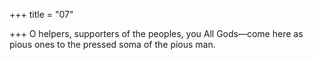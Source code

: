 +++
title = "07"

+++
O helpers, supporters of the peoples, you All Gods—come here as pious ones to the pressed soma of the pious man.  